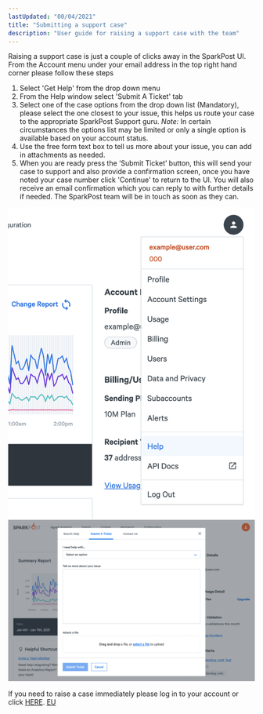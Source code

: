 ```yaml
---
lastUpdated: "00/04/2021"
title: "Submitting a support case"
description: "User guide for raising a support case with the team"
---
```


Raising a support case is just a couple of clicks away in the SparkPost UI. From the Account menu under your email address in the top right hand corner please follow these steps 

1. Select 'Get Help' from the drop down menu
2. From the Help window select 'Submit A Ticket' tab
3. Select one of the case options from the drop down list (Mandatory), please select the one closest to your issue, this helps us route your case to the appropriate SparkPost Support guru. 
*Note:* In certain circumstances the options list may be limited or only a single option is available based on your account status.
4. Use the free form text box to tell us more about your issue, you can add in attachments as needed.
5. When you are ready press the ‘Submit Ticket’ button, this will send your case to support and also provide a confirmation screen, once you have noted your case number click 'Continue' to return to the UI. You will also receive an email confirmation which you can reply to with further details if needed. The SparkPost team will be in touch as soon as they can.

![](media/submit-a-ticket/account-dropdown.png)
![](media/submit-a-ticket/submit-a-ticket.png)

If you need to raise a case immediately please log in to your account or click [HERE](https://app.sparkpost.com/dashboard/?supportTicket=true). [EU](https://app.eu.sparkpost.com/dashboard/?supportTicket=true)
